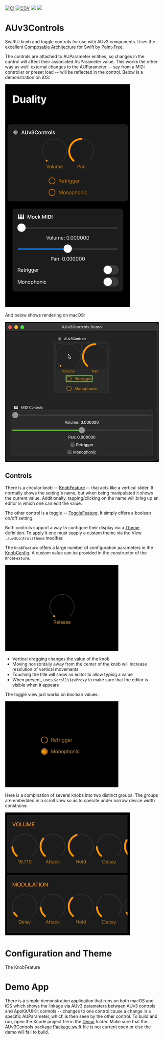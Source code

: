 [![CI](https://github.com/bradhowes/AUv3Controls/workflows/CI/badge.svg)](.github/workflows/CI.yml)
[![COV](https://img.shields.io/endpoint?url=https://gist.githubusercontent.com/bradhowes/09b95180719ff3c213d0d57a87f5202e/raw/AUv3Controls-coverage.json)](.github/workflows/CI.yml)
[![](https://img.shields.io/endpoint?url=https%3A%2F%2Fswiftpackageindex.com%2Fapi%2Fpackages%2Fbradhowes%2FAUv3Controls%2Fbadge%3Ftype%3Dswift-versions)](https://swiftpackageindex.com/bradhowes/AUv3Controls)
[![](https://img.shields.io/endpoint?url=https%3A%2F%2Fswiftpackageindex.com%2Fapi%2Fpackages%2Fbradhowes%2FAUv3Controls%2Fbadge%3Ftype%3Dplatforms)](https://swiftpackageindex.com/bradhowes/AUv3Controls)

# AUv3Controls

SwiftUI knob and toggle controls for use with AUv3 components. Uses the excellent
[Composable Architecture](https://github.com/pointfreeco/swift-composable-architecture) for Swift by
[Point-Free](https://www.pointfree.co).

The controls are attached to AUParameter entities, so changes in the control will affect their associated AUParameter
value. This works the other way as well: external changes to the AUParameter -- say from a MIDI controller or
preset load -- will be reflected in the control. Below is a demonstration on iOS:

![](Duality.gif?raw=true)

And below shows rendering on macOS:

![](Duality_macos.gif?raw=true)

## Controls

There is a circular knob -- [KnobFeature](Sources/Knob/KnobFeature.swift) -- that acts like a vertical slider.
It normally shows the setting's name, but when being 
manipulated it shows the current value. Additionally, tapping/clicking on the name will bring up an editor in which
one can edit the value.

The other control is a toggle -- [ToggleFeature](Sources/Toggle/ToggleFeature.swift). It simply offers a boolean on/off
setting.

Both controls support a way to configure their display via a [Theme](Sources/Theme.swift) definition. To apply it one
must supply a custom theme via the View `.auv3ControlsTheme` modifier.

The `KnobFeature` offers a large number of configuration parameters in the [KnobConfig](Sources/Knob/KnobConfig.swift).
A custom value can be provided in the constructor of the `KnobFeature`.

![](demo.gif?raw=true)

* Vertical dragging changes the value of the knob
* Moving horizontally away from the center of the knob will increase resolution of vertical movements
* Touching the title will show an editor to allow typing a value
* When present, uses `ScrollViewProxy` to make sure that the editor is visible when it appears

The toggle view just works on boolean values:

![](toggle.gif?raw=true)

Here is a combination of several knobs into two distinct groups. The groups are embedded in a scroll view so as to
operate under narrow device width constrains:

![](envelopes.gif?raw=true)

# Configuration and Theme

The KnobFeature 

# Demo App

There is a simple demonstration application that runs on both macOS and iOS which shows the linkage via AUv3 parameters
between AUv3 controls and AppKit/UIKit controls -- changes to one control cause a change in a specific AUParameter, 
which is then seen by the other control. To build and run, open the Xcode project file in the [Demo](Demo) 
folder. Make sure that the AUv3Controls package [Package.swift](Package.swift) file is not current open or else the demo
will fail to build. 
